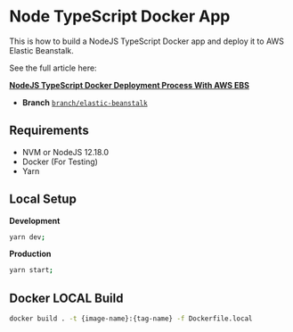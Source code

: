 # Node TypeScript Docker App

This is how to build a NodeJS TypeScript Docker app and deploy it to AWS Elastic Beanstalk.

See the full article here:

[**NodeJS TypeScript Docker Deployment Process With AWS EBS**](https://medium.com/@codingwithmanny/nodejs-typescript-docker-deployment-process-with-aws-ebs-14796cd78392)

- **Branch** [`branch/elastic-beanstalk`](https://github.com/codingwithmanny/nodets-docker-app/tree/branch/elastic-beanstalk)

## Requirements

- NVM or NodeJS 12.18.0
- Docker (For Testing)
- Yarn

## Local Setup

**Development**

```bash
yarn dev;
```

**Production**

```bash
yarn start;
```

## Docker LOCAL Build

```bash
docker build . -t {image-name}:{tag-name} -f Dockerfile.local
```
